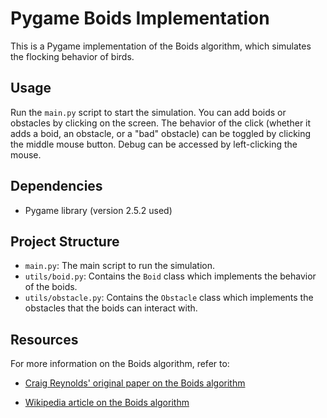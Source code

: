 # Pygame Boids Implementation

This is a Pygame implementation of the Boids algorithm, which simulates the flocking behavior of birds.

## Usage

Run the `main.py` script to start the simulation. You can add boids or obstacles by clicking on the screen. The behavior
of the click (whether it adds a boid, an obstacle, or a "bad" obstacle) can be toggled by clicking the middle mouse
button. Debug can be accessed by left-clicking the mouse.

## Dependencies

- Pygame library (version 2.5.2 used)

## Project Structure

- `main.py`: The main script to run the simulation.
- `utils/boid.py`: Contains the `Boid` class which implements the behavior of the boids.
- `utils/obstacle.py`: Contains the `Obstacle` class which implements the obstacles that the boids can interact with.

## Resources

For more information on the Boids algorithm, refer to:

- [Craig Reynolds' original paper on the Boids algorithm](http://www.red3d.com/cwr/boids/)

- [Wikipedia article on the Boids algorithm](https://en.wikipedia.org/wiki/Boids)
